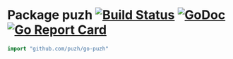 # Package puzh [![Build Status](https://travis-ci.com/puzh/go-puzh.svg?branch=master)](https://travis-ci.com/puzh/go-puzh) [![GoDoc](https://godoc.org/github.com/puzh/go-puzh?status.svg)](https://godoc.org/github.com/puzh/go-puzh) [![Go Report Card](https://goreportcard.com/badge/github.com/puzh/go-puzh)](https://goreportcard.com/report/github.com/puzh/go-puzh)

```go
import "github.com/puzh/go-puzh"
```
